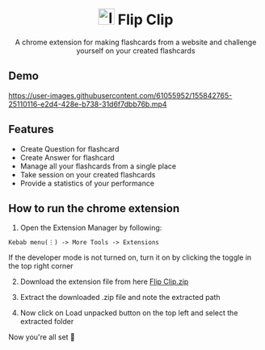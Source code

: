 <h1 align="center"> <img src="https://user-images.githubusercontent.com/61055952/155842873-45c323ff-c91a-4fe1-8da6-7f39efe42f7f.png" alt="logo" width="32px" /> Flip Clip</h1>

<p align="center">A chrome extension for making flashcards from a website and challenge yourself on your created flashcards </p>

## Demo
https://user-images.githubusercontent.com/61055952/155842765-25110116-e2d4-428e-b738-31d6f7dbb76b.mp4

## Features
- Create Question for flashcard
- Create Answer for flashcard
- Manage all your flashcards from a single place
- Take session on your created flashcards
- Provide a statistics of your performance

## How to run the chrome extension
1. Open the Extension Manager by following:
```
Kebab menu(⋮) -> More Tools -> Extensions
```
If the developer mode is not turned on, turn it on by clicking the toggle in the top right corner

2. Download the extension file from here [Flip Clip.zip](https://github.com/JaberHPranto/Flip-Clip/files/8146616/Flip.Clip.zip)

3. Extract the downloaded .zip file and note the extracted path

4. Now click on Load unpacked button on the top left and select the extracted folder

Now you're all set 🎉

